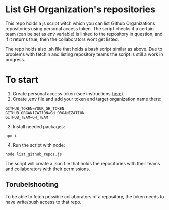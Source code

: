 # List GH Organization's repositories
This repo holds a js script witch which you can list Github Organizations repositories using personal access token. The script checks if a certain team (can be set as env variable) is linked to the repository in question, and if it returns true, then the collaborators wont get listed.

The repo holds also .sh file that holds a bash script similar as above. Due to problems with fetchin and listing repository teams the script is still a work in progress.

# To start
1. Create personal access token (see instructions [here](https://docs.github.com/en/authentication/keeping-your-account-and-data-secure/managing-your-personal-access-tokens)).
2. Create .env file and add your token and target organization name there:
```env
GITHUB_TOKEN=YOUR_GH_TOKEN
GITHUB_ORGANIZATION=GH_ORGANIZATION
GITHUB_TEAM=GH_TEAM
```
3. Install needed packages:
```cli
npm i
```

4. Run the script with node:
```cli
node list_github_repos.js
```

The script will create a json file that holds the repositories with their teams and collaborators with their permissions.


## Torubelshooting
To be able to fetch possible collaborators of a repository, the token needs to have write/push access to that repo.
